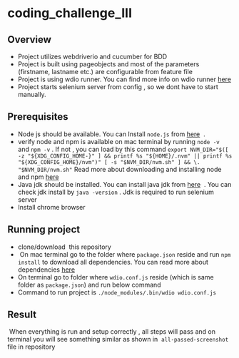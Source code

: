 # coding_challenge_III


## Overview
- Project utilizes webdriverio and cucumber for BDD
- Project is built using pageobjects and most of the parameters (firstname, lastname etc.) are configurable from feature file
- Project is using wdio runner. You can find more info on wdio runner [here](https://webdriver.io/docs/clioptions.html)
- Project starts selenium server from config , so we dont have to start manually.

## Prerequisites
- Node js should be available. You can Install `node.js` from [here](https://nodejs.org/en/download/)  . 
- verify node and npm is available on mac terminal by running `node -v` and `npm -v` . If not , you can load by this command
`export NVM_DIR="$([ -z "${XDG_CONFIG_HOME-}" ] && printf %s "${HOME}/.nvm" || printf %s "${XDG_CONFIG_HOME}/nvm")"
[ -s "$NVM_DIR/nvm.sh" ] && \. "$NVM_DIR/nvm.sh"`
Read more about downloading and installing node and npm  [here](https://docs.npmjs.com/downloading-and-installing-node-js-and-npm)
- Java jdk should be installed. You can install java jdk from [here](https://www.oracle.com/java/technologies/javase-jdk14-downloads.html)  . You can check jdk install by `java -version` . Jdk is required to run selenium server
- Install chrome browser


## Running project
- clone/download  this repository
-  On mac terminal go to the folder where `package.json` reside and run `npm install` to download all dependencies. You can read more about dependencies [here](https://docs.npmjs.com/specifying-dependencies-and-devdependencies-in-a-package-json-file)
- On terminal go to folder where `wdio.conf.js` reside (which is same folder as `package.json`) and run below command
- Command to run project is `./node_modules/.bin/wdio wdio.conf.js`

## Result
 When everything is run and setup correctly , all steps will pass and on terminal you will see something similar as shown in  `all-passed-screenshot` file in repository
